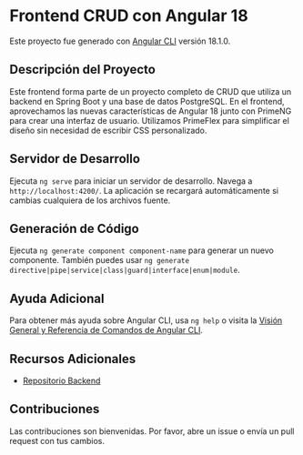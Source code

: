 # Frontend CRUD con Angular 18

Este proyecto fue generado con [Angular CLI](https://github.com/angular/angular-cli) versión 18.1.0.

## Descripción del Proyecto

Este frontend forma parte de un proyecto completo de CRUD que utiliza un backend en Spring Boot y una base de datos PostgreSQL. En el frontend, aprovechamos las nuevas características de Angular 18 junto con PrimeNG para crear una interfaz de usuario. Utilizamos PrimeFlex para simplificar el diseño sin necesidad de escribir CSS personalizado.

## Servidor de Desarrollo

Ejecuta `ng serve` para iniciar un servidor de desarrollo. Navega a `http://localhost:4200/`. La aplicación se recargará automáticamente si cambias cualquiera de los archivos fuente.

## Generación de Código

Ejecuta `ng generate component component-name` para generar un nuevo componente. También puedes usar `ng generate directive|pipe|service|class|guard|interface|enum|module`.



## Ayuda Adicional

Para obtener más ayuda sobre Angular CLI, usa `ng help` o visita la [Visión General y Referencia de Comandos de Angular CLI](https://angular.dev/tools/cli).

## Recursos Adicionales

- [Repositorio Backend](https://github.com/SaulM12/crud-example-backend.git)


## Contribuciones

Las contribuciones son bienvenidas. Por favor, abre un issue o envía un pull request con tus cambios.
